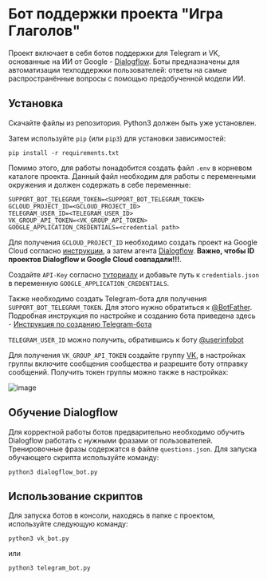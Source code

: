 # Бот поддержки проекта "Игра Глаголов"

Проект включает в себя ботов поддержки для Telegram и VK, основанные на ИИ от Google - [Dialogflow](https://dialogflow.com/).
Боты предназначены для автоматизации техподдержки пользователей: ответы на самые распространённые вопросы с помощью предобученной модели ИИ.

## Установка

Скачайте файлы из репозитория. Python3 должен быть уже установлен. 

Затем используйте `pip` (или `pip3`) для установки зависимостей:
```
pip install -r requirements.txt
```
Помимо этого, для работы понадобится создать файл `.env` в корневом каталоге проекта. Данный файл необходим для работы с переменными окружения и должен содержать в себе переменные: 
```
SUPPORT_BOT_TELEGRAM_TOKEN=<SUPPORT_BOT_TELEGRAM_TOKEN>
GCLOUD_PROJECT_ID=<GCLOUD_PROJECT_ID>
TELEGRAM_USER_ID=<TELEGRAM_USER_ID>
VK_GROUP_API_TOKEN=<VK_GROUP_API_TOKEN>
GOOGLE_APPLICATION_CREDENTIALS=<credential path>
```

Для получения `GCLOUD_PROJECT_ID` необходимо создать проект на Google Cloud согласно [инструкции](https://cloud.google.com/dialogflow/es/docs/quick/setup), а затем агента [Dialogflow](https://cloud.google.com/dialogflow/es/docs/quick/build-agent). **Важно, чтобы ID проектов Dialogflow и Google Cloud совпадали!!!**. 

Создайте `API-Key` согласно [туториалу](https://cloud.google.com/sdk/docs/install) и добавьте путь к `credentials.json` в переменную `GOOGLE_APPLICATION_CREDENTIALS`.


Также необходимо создать Telegram-бота для получения `SUPPORT_BOT_TELEGRAM_TOKEN`. Для этого нужно обратиться к [@BotFather](https://telegram.me/BotFather). Подробная инструкция по настройке и созданию бота приведена здесь - [Инструкция по созданию Telegram-бота](https://way23.ru/%D1%80%D0%B5%D0%B3%D0%B8%D1%81%D1%82%D1%80%D0%B0%D1%86%D0%B8%D1%8F-%D0%B1%D0%BE%D1%82%D0%B0-%D0%B2-telegram.html)

`TELEGRAM_USER_ID` можно получить, обратившись к боту [@userinfobot](https://t.me/getmyid_bot)

Для получения `VK_GROUP_API_TOKEN` создайте группу [VK](https://vk.com/groups?tab=admin), в настройках группы включите сообщения сообщества и разрешите боту отправку сообщений. Получить токен группы можно также в настройках:

![image](https://github.com/dmitriev-ilya/verb_game_support_bot/assets/67222917/3a1169a7-eb38-48b0-8cb3-0f770bdea080)

## Обучение Dialogflow

Для корректной работы ботов предварительно необходимо обучить Dialogflow работать с нужными фразами от пользователей. Тренировочные фразы содержатся в файле `questions.json`. Для запуска обучающего скрипта используйте команду:
```
python3 dialogflow_bot.py
```

## Использование скриптов

Для запуска ботов в консоли, находясь в папке с проектом, используйте следующую команду:

```
python3 vk_bot.py
```
или

```
python3 telegram_bot.py
```

